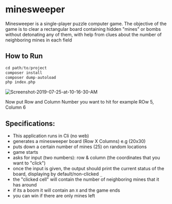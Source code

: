 # minesweeper
Minesweeper is a single-player puzzle computer game. The objective of the game is to clear a rectangular board containing hidden "mines" or bombs without detonating any of them, with help from clues about the number of neighboring mines in each field

## How to Run

```php
cd path/to/project
composer install
composer dump-autoload
php index.php
```
<img src="https://i.ibb.co/HzQBjgf/Screenshot-2019-07-25-at-10-16-30-AM.png" alt="Screenshot-2019-07-25-at-10-16-30-AM" border="0">

Now put Row and Column Number you want to hit
for example ROw 5, Column 6 

## Specifications:

- This application runs in Cli (no web)
- generates a minesweeper board (Row X Columns) e.g (20x30)
- puts down a certain number of mines (25) on random locations
- game starts
- asks for input (two numbers): row & column (the coordinates that you want to "click")
- once the input is given, the output should print the current status of the board, displaying by default/non-clicked `_`
- the "clicked cell" will contain the number of neighboring mines that it has around
- if its a boom it will contain an `X` and the game ends
- you can win if there are only mines left
